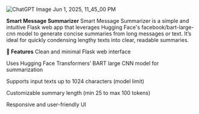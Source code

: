 ![ChatGPT Image Jun 1, 2025, 11_45_00 PM](https://github.com/user-attachments/assets/cfbb7bef-d40c-4f55-b0e9-320b9939f4cd)

**Smart Message Summarizer**
Smart Message Summarizer is a simple and intuitive Flask web app that leverages Hugging Face's facebook/bart-large-cnn model to generate concise summaries from long messages or text.
It’s ideal for quickly condensing lengthy texts into clear, readable summaries.

**🚀 Features**
Clean and minimal Flask web interface

Uses Hugging Face Transformers’ BART large CNN model for summarization

Supports input texts up to 1024 characters (model limit)

Customizable summary length (min 25 to max 100 tokens)

Responsive and user-friendly UI
